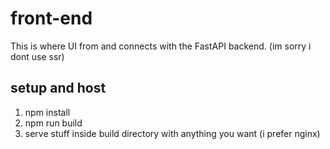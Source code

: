 # front-end

This is where UI from and connects with the FastAPI backend. (im sorry i dont use ssr)

## setup and host

1. npm install
2. npm run build
3. serve stuff inside build directory with anything you want (i prefer nginx)

